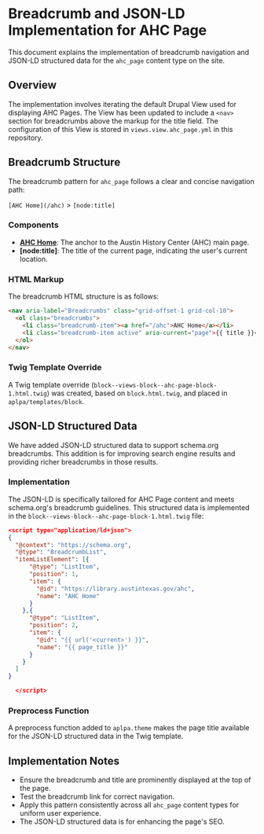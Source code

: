 
# Breadcrumb and JSON-LD Implementation for AHC Page

This document explains the implementation of breadcrumb navigation and JSON-LD structured data for the `ahc_page` content type on the site. 

## Overview
The implementation involves iterating the default Drupal View used for displaying AHC Pages. The View has been updated to include a `<nav>` section for breadcrumbs above the markup for the title field. The configuration of this View is stored in `views.view.ahc_page.yml` in this repository.

## Breadcrumb Structure
The breadcrumb pattern for `ahc_page` follows a clear and concise navigation path:

`[AHC Home](/ahc)` > `[node:title]`

### Components
- **[AHC Home](/ahc)**: The anchor to the Austin History Center (AHC) main page.
- **[node:title]**: The title of the current page, indicating the user's current location.

### HTML Markup
The breadcrumb HTML structure is as follows:

```html
<nav aria-label="Breadcrumbs" class="grid-offset-1 grid-col-10">
  <ol class="breadcrumbs">
    <li class="breadcrumb-item"><a href="/ahc">AHC Home</a></li>
    <li class="breadcrumb-item active" aria-current="page">{{ title }}</li>
  </ol>
</nav>
```

### Twig Template Override
A Twig template override (`block--views-block--ahc-page-block-1.html.twig`) was created, based on `block.html.twig`, and placed in `aplpa/templates/block`.

## JSON-LD Structured Data
We have added JSON-LD structured data to support schema.org breadcrumbs. This addition is for improving search engine results and providing richer breadcrumbs in those results.

### Implementation
The JSON-LD is specifically tailored for AHC Page content and meets schema.org's breadcrumb guidelines. This structured data is implemented in the `block--views-block--ahc-page-block-1.html.twig` file:

```json
<script type="application/ld+json">
{
  "@context": "https://schema.org",
  "@type": "BreadcrumbList",
  "itemListElement": [{
      "@type": "ListItem",
      "position": 1,
      "item": {
        "@id": "https://library.austintexas.gov/ahc",
        "name": "AHC Home"
      }
    },{
      "@type": "ListItem",
      "position": 2,
      "item": {
        "@id": "{{ url('<current>') }}",
        "name": "{{ page_title }}"
      }
    }
  ]
}

  </script>
```

### Preprocess Function
A preprocess function added to `aplpa.theme` makes the page title available for the JSON-LD structured data in the Twig template.

## Implementation Notes
- Ensure the breadcrumb and title are prominently displayed at the top of the page.
- Test the breadcrumb link for correct navigation.
- Apply this pattern consistently across all `ahc_page` content types for uniform user experience.
- The JSON-LD structured data is for enhancing the page's SEO.
